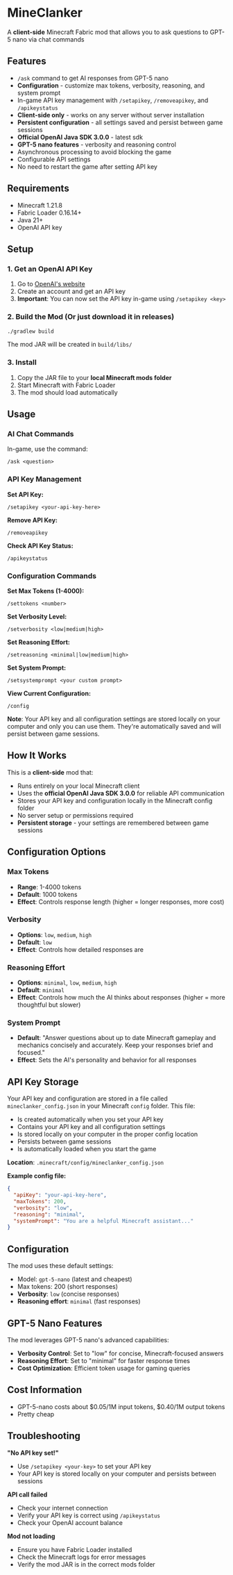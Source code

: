 # MineClanker

A **client-side** Minecraft Fabric mod that allows you to ask questions to GPT-5 nano via chat commands

## Features

- `/ask` command to get AI responses from GPT-5 nano
- **Configuration** - customize max tokens, verbosity, reasoning, and system prompt
- In-game API key management with `/setapikey`, `/removeapikey`, and `/apikeystatus`
- **Client-side only** - works on any server without server installation
- **Persistent configuration** - all settings saved and persist between game sessions
- **Official OpenAI Java SDK 3.0.0** - latest sdk
- **GPT-5 nano features** - verbosity and reasoning control
- Asynchronous processing to avoid blocking the game
- Configurable API settings
- No need to restart the game after setting API key

## Requirements

- Minecraft 1.21.8
- Fabric Loader 0.16.14+
- Java 21+
- OpenAI API key

## Setup

### 1. Get an OpenAI API Key

1. Go to [OpenAI's website](https://platform.openai.com/)
2. Create an account and get an API key
3. **Important**: You can now set the API key in-game using `/setapikey <key>`

### 2. Build the Mod (Or just download it in releases)

```bash
./gradlew build
```

The mod JAR will be created in `build/libs/`

### 3. Install

1. Copy the JAR file to your **local Minecraft mods folder**
2. Start Minecraft with Fabric Loader
3. The mod should load automatically

## Usage

### AI Chat Commands

In-game, use the command:

```
/ask <question>
```

### API Key Management

**Set API Key:**

```
/setapikey <your-api-key-here>
```

**Remove API Key:**

```
/removeapikey
```

**Check API Key Status:**

```
/apikeystatus
```

### Configuration Commands

**Set Max Tokens (1-4000):**

```
/settokens <number>
```

**Set Verbosity Level:**

```
/setverbosity <low|medium|high>
```

**Set Reasoning Effort:**

```
/setreasoning <minimal|low|medium|high>
```

**Set System Prompt:**

```
/setsystemprompt <your custom prompt>
```

**View Current Configuration:**

```
/config
```

**Note**: Your API key and all configuration settings are stored locally on your computer and only you can use them. They're automatically saved and will persist between game sessions.

## How It Works

This is a **client-side** mod that:

- Runs entirely on your local Minecraft client
- Uses the **official OpenAI Java SDK 3.0.0** for reliable API communication
- Stores your API key and configuration locally in the Minecraft config folder
- No server setup or permissions required
- **Persistent storage** - your settings are remembered between game sessions

## Configuration Options

### **Max Tokens**

- **Range**: 1-4000 tokens
- **Default**: 1000 tokens
- **Effect**: Controls response length (higher = longer responses, more cost)

### **Verbosity**

- **Options**: `low`, `medium`, `high`
- **Default**: `low`
- **Effect**: Controls how detailed responses are

### **Reasoning Effort**

- **Options**: `minimal`, `low`, `medium`, `high`
- **Default**: `minimal`
- **Effect**: Controls how much the AI thinks about responses (higher = more thoughtful but slower)

### **System Prompt**

- **Default**: "Answer questions about up to date Minecraft gameplay and mechanics concisely and accurately. Keep your responses brief and focused."
- **Effect**: Sets the AI's personality and behavior for all responses

## API Key Storage

Your API key and configuration are stored in a file called `mineclanker_config.json` in your Minecraft `config` folder. This file:

- Is created automatically when you set your API key
- Contains your API key and all configuration settings
- Is stored locally on your computer in the proper config location
- Persists between game sessions
- Is automatically loaded when you start the game

**Location**: `.minecraft/config/mineclanker_config.json`

**Example config file:**

```json
{
  "apiKey": "your-api-key-here",
  "maxTokens": 200,
  "verbosity": "low",
  "reasoning": "minimal",
  "systemPrompt": "You are a helpful Minecraft assistant..."
}
```

## Configuration

The mod uses these default settings:

- Model: `gpt-5-nano` (latest and cheapest)
- Max tokens: 200 (short responses)
- **Verbosity**: `low` (concise responses)
- **Reasoning effort**: `minimal` (fast responses)

## GPT-5 Nano Features

The mod leverages GPT-5 nano's advanced capabilities:

- **Verbosity Control**: Set to "low" for concise, Minecraft-focused answers
- **Reasoning Effort**: Set to "minimal" for faster response times
- **Cost Optimization**: Efficient token usage for gaming queries

## Cost Information

- GPT-5-nano costs about $0.05/1M input tokens, $0.40/1M output tokens
- Pretty cheap

## Troubleshooting

**"No API key set!"**

- Use `/setapikey <your-key>` to set your API key
- Your API key is stored locally on your computer and persists between sessions

**API call failed**

- Check your internet connection
- Verify your API key is correct using `/apikeystatus`
- Check your OpenAI account balance

**Mod not loading**

- Ensure you have Fabric Loader installed
- Check the Minecraft logs for error messages
- Verify the mod JAR is in the correct mods folder
